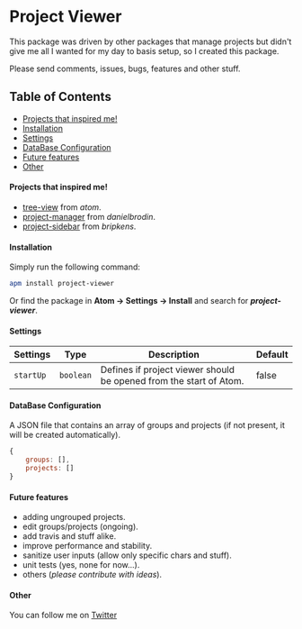 # Project Viewer

This package was driven by other packages that manage projects but didn't give me all I wanted for my day to basis setup, so I created this package.

Please send comments, issues, bugs, features and other stuff.

## Table of Contents
  * [Projects that inspired me!](#inspired)
  * [Installation](#installation)
  * [Settings](#settings)
  * [DataBase Configuration](#database-configuration)
  * [Future features](#future-features)
  * [Other](#other)

#### Projects that inspired me! <a id="inspired"></a>

* [tree-view](https://github.com/atom/tree-view/) from *atom*.
* [project-manager](https://github.com/danielbrodin/atom-project-manager/) from *danielbrodin*.
* [project-sidebar](https://github.com/bripkens/project-sidebar/) from *bripkens*.

#### Installation <a id="installation"></a>

Simply run the following command:
```sh
apm install project-viewer
```
Or find the package in **Atom → Settings → Install** and search for ***project-viewer***.

#### Settings <a id="inspired"></a>

Settings  | Type      | Description                                                        | Default
----------|-----------|--------------------------------------------------------------------|--------
`startUp` | `boolean` | Defines if project viewer should be opened from the start of Atom. | false

#### DataBase Configuration <a id="database-configuration"></a>

A JSON file that contains an array of groups and projects (if not present, it will be created automatically).

```js
{
    groups: [],
    projects: []
}
```

#### Future features <a id="future-features"></a>
* adding ungrouped projects.
* edit groups/projects (ongoing).
* add travis and stuff alike.
* improve performance and stability.
* sanitize user inputs (allow only specific chars and stuff).
* unit tests (yes, none for now...).
* others (*please contribute with ideas*).

#### Other <a id="other"></a>
You can follow me on [Twitter](https://twitter.com/jccguimaraes)
